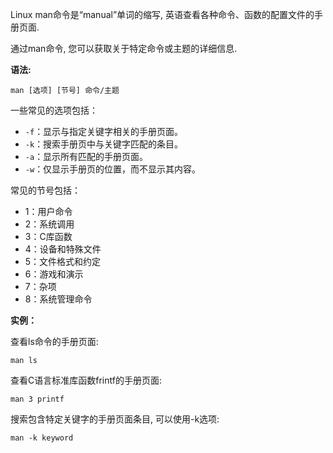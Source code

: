Linux man命令是“manual”单词的缩写, 英语查看各种命令、函数的配置文件的手册页面.

通过man命令, 您可以获取关于特定命令或主题的详细信息.

**语法:**

```
man [选项] [节号] 命令/主题
```

一些常见的选项包括：

- `-f`：显示与指定关键字相关的手册页面。
- `-k`：搜索手册页中与关键字匹配的条目。
- `-a`：显示所有匹配的手册页面。
- `-w`：仅显示手册页的位置，而不显示其内容。

常见的节号包括：

- 1：用户命令
- 2：系统调用
- 3：C库函数
- 4：设备和特殊文件
- 5：文件格式和约定
- 6：游戏和演示
- 7：杂项
- 8：系统管理命令

**实例：**

查看ls命令的手册页面:

```
man ls
```

查看C语言标准库函数frintf的手册页面:

```
man 3 printf
```

搜索包含特定关键字的手册页面条目, 可以使用-k选项:

```
man -k keyword
```

